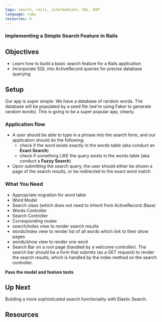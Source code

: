 ```yaml
---
tags: search, rails, intermediate, SQL, WIP
language: ruby
resources: 0 
---
```


### Implementing a Simple Search Feature in Rails

## Objectives

* Learn how to build a basic search feature for a Rails application
* Incorporate SQL into ActiveRecord queries for precise database querying

## Setup

Our app is super simple. We have a database of random words. The database will be populated by a seed file (we're using Faker to generate random words). This is going to be a super popular app, clearly.

### Application flow

* A user should be able to type in a phrase into the search form, and our application should do the following:
  * check if the word exists exactly in the words table (aka conduct an **Exact Search**)
  * check if something LIKE the query exists in the words table (aka conduct a **Fuzzy Search**)
* Upon submitting the search query, the user should either be shown a page of the search results, or be redirected to the exact word match

### What You Need

* Appropriate migration for word table
* Word Model
* Search class (which does not need to inherit from ActiveRecord::Base)
* Words Controller
* Search Controller
* Corresponding routes
* search/index view to render search results
* words/index view to render list of all words which link to their show pages
* words/show view to render one word
* Search Bar on a root page (handled by a welcome controller). The search bar should be a form that submits (as a GET request) to render the search results, which is handled by the index method on the search controller.

**Pass the model and feature tests**

## Up Next

Building a more sophisticated search functionality with Elastic Search.

## Resources